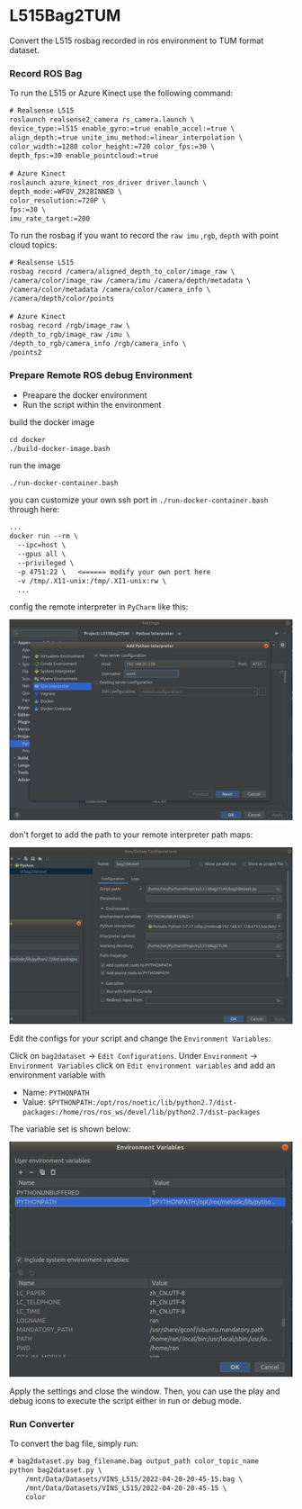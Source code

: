 # L515Bag2TUM

Convert the L515 rosbag recorded in ros environment to TUM format dataset.

### Record ROS Bag

To run the L515 or Azure Kinect use the following command:

```shell
# Realsense L515
roslaunch realsense2_camera rs_camera.launch \
device_type:=l515 enable_gyro:=true enable_accel:=true \
align_depth:=true unite_imu_method:=linear_interpolation \
color_width:=1280 color_height:=720 color_fps:=30 \
depth_fps:=30 enable_pointcloud:=true

# Azure Kinect
roslaunch azure_kinect_ros_driver driver.launch \
depth_mode:=WFOV_2X2BINNED \
color_resolution:=720P \
fps:=30 \
imu_rate_target:=200
```

To run the rosbag if you want to record the `raw imu` ,`rgb`, `depth` with point cloud topics:

```shell
# Realsense L515
rosbag record /camera/aligned_depth_to_color/image_raw \
/camera/color/image_raw /camera/imu /camera/depth/metadata \
/camera/color/metadata /camera/color/camera_info \
/camera/depth/color/points

# Azure Kinect
rosbag record /rgb/image_raw \
/depth_to_rgb/image_raw /imu \
/depth_to_rgb/camera_info /rgb/camera_info \
/points2
```

### Prepare Remote ROS debug Environment

 - Preapare the docker environment
 - Run the script within the environment

build the docker image 

```shell
cd docker
./build-docker-image.bash
```

run the image
```shell
./run-docker-container.bash
```

you can customize your own ssh port in `./run-docker-container.bash` through here:
```shell
...
docker run --rm \
  --ipc=host \
  --gpus all \
  --privileged \
  -p 4751:22 \   <====== modify your own port here
  -v /tmp/.X11-unix:/tmp/.X11-unix:rw \
  ...
```

config the remote interpreter in `PyCharm` like this:

![cfg_rmt_interp](imgs/config_remote_interp.png)

don't forget to add the path to your remote interpreter path maps:

![interpenv](imgs/inter_preter_env.png)

Edit the configs for your script and change the `Environment Variables`:

Click on `bag2dataset` → `Edit Configurations`. Under `Environment` → `Environment Variables` click on `Edit environment variables` and add an environment variable with

 - Name: `PYTHONPATH`
 - Value: `$PYTHONPATH:/opt/ros/noetic/lib/python2.7/dist-packages:/home/ros/ros_ws/devel/lib/python2.7/dist-packages`

The variable set is shown below:

![env](imgs/env.png)

Apply the settings and close the window. Then, you can use the play and debug icons to execute the script either in run or debug mode.



### Run Converter

To convert the bag file, simply run:

```shell
# bag2dataset.py bag_filename.bag output_path color_topic_name
python bag2dataset.py \
    /mnt/Data/Datasets/VINS_L515/2022-04-20-20-45-15.bag \
    /mnt/Data/Datasets/VINS_L515/2022-04-20-20-45-15 \
    color
```